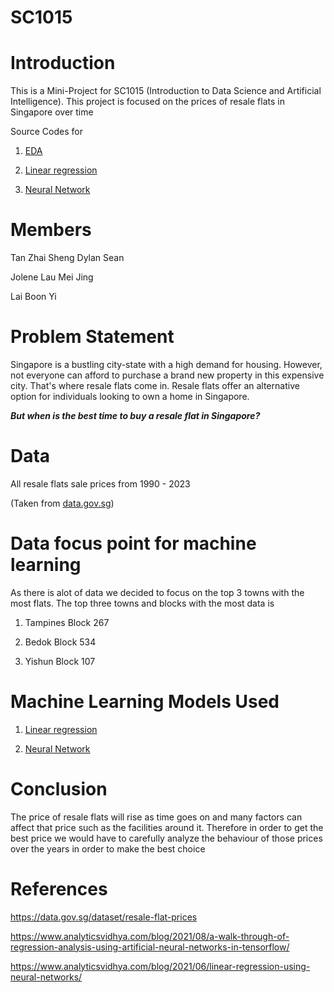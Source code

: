 # SC1015

# Introduction

This is a Mini-Project for SC1015 (Introduction to Data Science and Artificial Intelligence). This project is focused on the prices of resale flats in Singapore over time

Source Codes for

1. [EDA](https://github.com/Tzsds/SC1015/blob/main/EDA.ipynb)

2. [Linear regression](https://github.com/Tzsds/SC1015/blob/main/ML(Linear%20Regression).ipynb)

3. [Neural Network](https://github.com/Tzsds/SC1015/blob/main/ML(Neural%20Network).ipynb)

# Members

Tan Zhai Sheng Dylan Sean

Jolene Lau Mei Jing

Lai Boon Yi

# Problem Statement

Singapore is a bustling city-state with a high demand for housing. However, not everyone can afford to purchase a brand new property in this expensive city. That's where resale flats come in. Resale flats offer an alternative option for individuals looking to own a home in Singapore. 

***But when is the best time to buy a resale flat in Singapore?***

# Data

All resale flats sale prices from 1990 - 2023

(Taken from [data.gov.sg](https://data.gov.sg/dataset/resale-flat-prices))

# Data focus point for machine learning

As there is alot of data we decided to focus on the top 3 towns with the most flats. The top three towns and blocks with the most data is

1. Tampines Block 267

2. Bedok Block 534

3. Yishun Block 107

# Machine Learning Models Used

1. [Linear regression](https://github.com/Tzsds/SC1015/blob/main/ML(Linear%20Regression).ipynb)

2. [Neural Network](https://github.com/Tzsds/SC1015/blob/main/ML(Neural%20Network).ipynb)

# Conclusion

The price of resale flats will rise as time goes on and many factors can affect that price such as the facilities around it. Therefore in order to get the best price we would have to carefully analyze the behaviour of those prices over the years in order to make the best choice 

# References

https://data.gov.sg/dataset/resale-flat-prices

https://www.analyticsvidhya.com/blog/2021/08/a-walk-through-of-regression-analysis-using-artificial-neural-networks-in-tensorflow/

https://www.analyticsvidhya.com/blog/2021/06/linear-regression-using-neural-networks/


